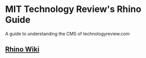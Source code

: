 # MIT Technology Review's Rhino Guide
A guide to understanding the CMS of technologyreview.com

## [Rhino Wiki](wiki)
